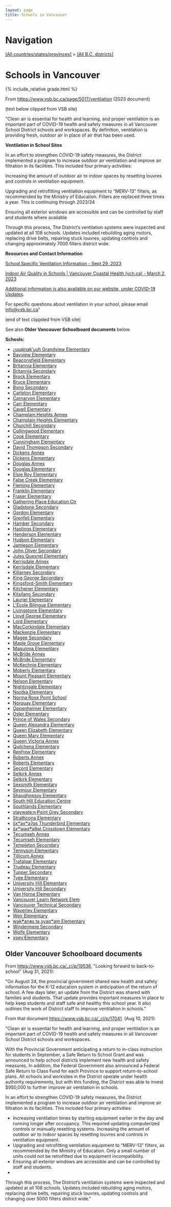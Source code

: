 ```yaml
---
layout: page
title: Schools in Vancouver
---
```

# Navigation

[[All countries/states/provinces]](../..) > [[All B.C. districts]](..)

# Schools in Vancouver


{% include_relative grade.html %}

From <https://www.vsb.bc.ca/page/5017/ventilation> (2023 document)

(text below clipped from VSB site)

"Clean air is essential for health and learning, and proper ventilation is an important part of COVID-19 health and safety measures in all Vancouver School District schools and workspaces. By definition, ventilation is providing fresh, outdoor air in place of air that has been used. 

**Ventilation in School Sites**

In an effort to strengthen COVID-19 safety measures, the District implemented a program to increase outdoor air ventilation and improve air filtration in its facilities.  This included four primary activities:

Increasing the amount of outdoor air to indoor spaces by resetting louvres and controls in ventilation equipment.

Upgrading and retrofitting ventilation equipment to “MERV-13” filters, as recommended by the Ministry of Education. Filters are replaced three times a year.  This is continuing through 2023/24

Ensuring all exterior windows are accessible and can be controlled by staff and students where available

Through this process, The District’s ventilation systems were inspected and updated at all 108 schools. Updates included rebuilding aging motors, replacing drive belts, repairing stuck louvres, updating controls and changing approximately 7000 filters district wide.

**Resources and Contact Information**

[School Specific Ventilation Information - Sept 29, 2023](https://media.vsb.bc.ca/media/Default/medialib/vsb_ventilation_system_overview_sept_2023.394bd468066.pdf)

[Indoor Air Quality in Schools | Vancouver Coastal Health (vch.ca) - March 2, 2023](https://www.vch.ca/en/resources-schools-and-childcare-facilities#text-image--126191)

[Additional information is also available on our website, under COVID-19 Updates](https://www.vsb.bc.ca/page/5008).

For specific questions about ventilation in your school, please email <info@vsb.bc.ca>"

(end of text clippded from VSB site)

See also **Older Vancouver Schoolboard documents** below.

**Schools:**

- [¿uuqinak’uuh Grandview Elementary](¿uuqinak’uuh_Grandview_Elementary.md)
- [Bayview Elementary](Bayview_Elementary.md)
- [Beaconsfield Elementary](Beaconsfield_Elementary.md)
- [Britannia Elementary](Britannia_Elementary.md)
- [Britannia Secondary](Britannia_Secondary.md)
- [Brock Elementary](Brock_Elementary.md)
- [Bruce Elementary](Bruce_Elementary.md)
- [Byng Secondary](Byng_Secondary.md)
- [Carleton Elementary](Carleton_Elementary.md)
- [Carnarvon Elementary](Carnarvon_Elementary.md)
- [Carr Elementary](Carr_Elementary.md)
- [Cavell Elementary](Cavell_Elementary.md)
- [Champlain Heights Annex](Champlain_Heights_Annex.md)
- [Champlain Heights Elementary](Champlain_Heights_Elementary.md)
- [Churchill Secondary](Churchill_Secondary.md)
- [Collingwood Elementary](Collingwood_Elementary.md)
- [Cook Elementary](Cook_Elementary.md)
- [Cunningham Elementary](Cunningham_Elementary.md)
- [David Thompson Secondary](David_Thompson_Secondary.md)
- [Dickens Annex](Dickens_Annex.md)
- [Dickens Elementary](Dickens_Elementary.md)
- [Douglas Annex](Douglas_Annex.md)
- [Douglas Elementary](Douglas_Elementary.md)
- [Elsie Roy Elementary](Elsie_Roy_Elementary.md)
- [False Creek Elementary](False_Creek_Elementary.md)
- [Fleming Elementary](Fleming_Elementary.md)
- [Franklin Elementary](Franklin_Elementary.md)
- [Fraser Elementary](Fraser_Elementary.md)
- [Gathering Place Education Ctr](Gathering_Place_Education_Ctr.md)
- [Gladstone Secondary](Gladstone_Secondary.md)
- [Gordon Elementary](Gordon_Elementary.md)
- [Grenfell Elementary](Grenfell_Elementary.md)
- [Hamber Secondary](Hamber_Secondary.md)
- [Hastings Elementary](Hastings_Elementary.md)
- [Henderson Elementary](Henderson_Elementary.md)
- [Hudson Elementary](Hudson_Elementary.md)
- [Jamieson Elementary](Jamieson_Elementary.md)
- [John Oliver Secondary](John_Oliver_Secondary.md)
- [Jules Quesnel Elementary](Jules_Quesnel_Elementary.md)
- [Kerrisdale Annex](Kerrisdale_Annex.md)
- [Kerrisdale Elementary](Kerrisdale_Elementary.md)
- [Killarney Secondary](Killarney_Secondary.md)
- [King George Secondary](King_George_Secondary.md)
- [Kingsford-Smith Elementary](Kingsford-Smith_Elementary.md)
- [Kitchener Elementary](Kitchener_Elementary.md)
- [Kitsilano Secondary](Kitsilano_Secondary.md)
- [Laurier Elementary](Laurier_Elementary.md)
- [L'Ecole Bilingue Elementary](L'Ecole_Bilingue_Elementary.md)
- [Livingstone Elementary](Livingstone_Elementary.md)
- [Lloyd George Elementary](Lloyd_George_Elementary.md)
- [Lord Elementary](Lord_Elementary.md)
- [MacCorkindale Elementary](MacCorkindale_Elementary.md)
- [Mackenzie Elementary](Mackenzie_Elementary.md)
- [Magee Secondary](Magee_Secondary.md)
- [Maple Grove Elementary](Maple_Grove_Elementary.md)
- [Maquinna Elementary](Maquinna_Elementary.md)
- [McBride Annex](McBride_Annex.md)
- [McBride Elementary](McBride_Elementary.md)
- [McKechnie Elementary](McKechnie_Elementary.md)
- [Moberly Elementary](Moberly_Elementary.md)
- [Mount Pleasant Elementary](Mount_Pleasant_Elementary.md)
- [Nelson Elementary](Nelson_Elementary.md)
- [Nightingale Elementary](Nightingale_Elementary.md)
- [Nootka Elementary](Nootka_Elementary.md)
- [Norma Rose Point School](Norma_Rose_Point_School.md)
- [Norquay Elementary](Norquay_Elementary.md)
- [Oppenheimer Elementary](Oppenheimer_Elementary.md)
- [Osler Elementary](Osler_Elementary.md)
- [Prince of Wales Secondary](Prince_of_Wales_Secondary.md)
- [Queen Alexandra Elementary](Queen_Alexandra_Elementary.md)
- [Queen Elizabeth Elementary](Queen_Elizabeth_Elementary.md)
- [Queen Mary Elementary](Queen_Mary_Elementary.md)
- [Queen Victoria Annex](Queen_Victoria_Annex.md)
- [Quilchena Elementary](Quilchena_Elementary.md)
- [Renfrew Elementary](Renfrew_Elementary.md)
- [Roberts Annex](Roberts_Annex.md)
- [Roberts Elementary](Roberts_Elementary.md)
- [Secord Elementary](Secord_Elementary.md)
- [Selkirk Annex](Selkirk_Annex.md)
- [Selkirk Elementary](Selkirk_Elementary.md)
- [Sexsmith Elementary](Sexsmith_Elementary.md)
- [Seymour Elementary](Seymour_Elementary.md)
- [Shaughnessy Elementary](Shaughnessy_Elementary.md)
- [South Hill Education Centre](South_Hill_Education_Centre.md)
- [Southlands Elementary](Southlands_Elementary.md)
- [staywate꞉n̓ Point Grey Secondary](staywate꞉n̓_Point_Grey_Secondary.md)
- [Strathcona Elementary](Strathcona_Elementary.md)
- [šxʷəxʷaʔəs Thunderbird Elementary](šxʷəxʷaʔəs_Thunderbird_Elementary.md)
- [šxʷwəq̓ʷəθət Crosstown Elementary](šxʷwəq̓ʷəθət_Crosstown_Elementary.md)
- [Tecumseh Annex](Tecumseh_Annex.md)
- [Tecumseh Elementary](Tecumseh_Elementary.md)
- [Templeton Secondary](Templeton_Secondary.md)
- [Tennyson Elementary](Tennyson_Elementary.md)
- [Tillicum Annex](Tillicum_Annex.md)
- [Trafalgar Elementary](Trafalgar_Elementary.md)
- [Trudeau Elementary](Trudeau_Elementary.md)
- [Tupper Secondary](Tupper_Secondary.md)
- [Tyee Elementary](Tyee_Elementary.md)
- [University Hill Elementary](University_Hill_Elementary.md)
- [University Hill Secondary](University_Hill_Secondary.md)
- [Van Horne Elementary](Van_Horne_Elementary.md)
- [Vancouver Learn Network Elem](Vancouver_Learn_Network_Elem.md)
- [Vancouver Technical Secondary](Vancouver_Technical_Secondary.md)
- [Waverley Elementary](Waverley_Elementary.md)
- [Weir Elementary](Weir_Elementary.md)
- [wək̓ʷan̓əs tə syaqʷəm Elementary](wək̓ʷan̓əs_tə_syaqʷəm_Elementary.md)
- [Windermere Secondary](Windermere_Secondary.md)
- [Wolfe Elementary](Wolfe_Elementary.md)
- [χpey̓ Elementary](χpey̓_Elementary.md)

## Older Vancouver Schoolboard documents

From <https://www.vsb.bc.ca/_ci/p/19536>, "Looking forward to back-to-school" (Aug 31, 2021):

"On August 24, the provincial government shared new health and safety information for the K-12 education system in anticipation of the return of school. A few days later, an update from the District was shared with families and students. That update provides important measures in place to help keep students and staff safe and healthy this school year. It also outlines the work of District staff to improve ventilation in schools."

From that document <https://www.vsb.bc.ca/_ci/p/17041>. (Aug 10, 2021):

"Clean air is essential for health and learning, and proper ventilation is an important part of COVID-19 health and safety measures in all Vancouver School District schools and workspaces.

With the Provincial Government anticipating a return to in-class instruction for students in September, a Safe Return to School Grant and was announced to help school districts implement new health and safety measures. In addition, the Federal Government also announced a Federal Safe Return to Class Fund for each Province to support return-to-school plans. All schools and worksites in the District operate under health authority requirements, but with this funding, the District was able to invest $950,000 to further improve air ventilation in schools.

In an effort to strengthen COVID-19 safety measures, the District implemented a program to increase outdoor air ventilation and improve air filtration in its facilities.  This included four primary activities:

* Increasing ventilation times by starting equipment earlier in the day and running longer after occupancy. This required updating computerized controls or manually resetting systems.
Increasing the amount of outdoor air to indoor spaces by resetting louvres and controls in ventilation equipment.
* Upgrading and retrofitting ventilation equipment to “MERV-13” filters, as recommended by the Ministry of Education. Only a small number of units could not be retrofitted due to equipment incompatibility.
* Ensuring all exterior windows are accessible and can be controlled by staff and students.
* 
Through this process, The District’s ventilation systems were inspected and updated at all 108 schools. Updates included rebuilding aging motors, replacing drive belts, repairing stuck louvres, updating controls and changing over 5000 filters district wide."


